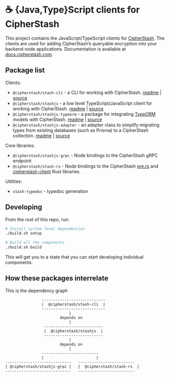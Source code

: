 # ☕ {Java,Type}Script clients for CipherStash

This project contains the JavaScript/TypeScript clients for [CipherStash](https://cipherstash.com). The clients are used for adding CipherStash’s queryable encryption into your backend node applications. Documentation is available at [docs.cipherstash.com](https://docs.cipherstash.com).

## Package list

Clients:

- `@cipherstash/stash-cli` - a CLI for working with CipherStash. [readme](./packages/stash-cli/README.md) | [source](./packages/stash-cli)
- `@cipherstash/stashjs` - a low level TypeScript/JavaScript client for working with CipherStash. [readme](./packages/stashjs/README.md) | [source](./packages/stashjs)
- `@cipherstash/stashjs-typeorm` - a package for integrating [TypeORM](https://typeorm.io/) models with CipherStash. [readme](./packages/stashjs-typeorm/README.md) | [source](./packages/stashjs-typeorm)
- `@cipherstash/stashjs-adapter` - an adapter class to simplify migrating types from existing databases (such as Prisma) to a CipherStash collection. [readme](./packages/stashjs-adapter/README.md) | [source](./packages/stashjs-adapter)

Core libraries:

- `@cipherstash/stashjs-grpc` - Node bindings to the CipherStash gRPC endpoint
- `@cipherstash/stash-rs` - Node bindings to the CipherStash [ore.rs](https://github.com/cipherstash/ore.rs) and [cipherstash-client](https://github.com/cipherstash/cipherstash-rs) Rust libraries.

Utilities:

- `stash-typedoc` - typedoc generation

## Developing

From the root of this repo, run:

```bash
# Install system level dependencies
./build.sh setup

# Build all the components
./build.sh build
```

This will get you to a state that you can start developing individual components.

## How these packages interrelate

This is the dependency graph

```
                ----------------------------
                |  @cipherstash/stash-cli  |
                ----------------------------
                            |
                        depends on
                            |
                 --------------------------
                 |  @cipherstash/stashjs  |
                 --------------------------
                            |
                        depends on
                            |
                -------------------------
                |                       |
-----------------------------   -------------------------
| @cipherstash/stashjs-grpc |   |  @cipherstash/stash-rs  |
-----------------------------   -------------------------
```
